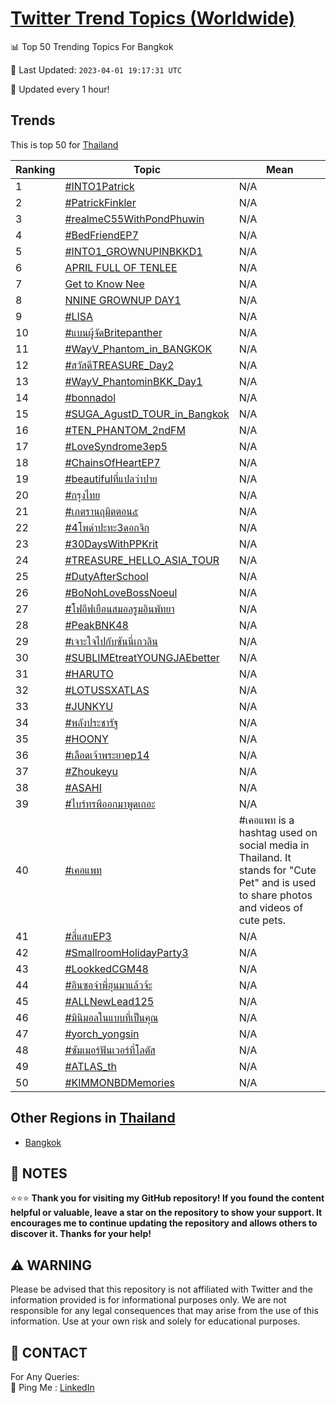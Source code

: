 [Twitter Trend Topics (Worldwide)](https://github.com/ErcinDedeoglu/Twitter-Trend-Topics)
==========


📊 Top 50 Trending Topics For Bangkok

📆 Last Updated: `2023-04-01 19:17:31 UTC`

🔧 Updated every 1 hour!


## Trends

This is top 50 for [Thailand](</Thailand>)

| Ranking | Topic | Mean |
| ------- | ------------ | ------------ |
| 1 | [#INTO1Patrick](http://twitter.com/search?q=%23INTO1Patrick) | N/A |
| 2 | [#PatrickFinkler](http://twitter.com/search?q=%23PatrickFinkler) | N/A |
| 3 | [#realmeC55WithPondPhuwin](http://twitter.com/search?q=%23realmeC55WithPondPhuwin) | N/A |
| 4 | [#BedFriendEP7](http://twitter.com/search?q=%23BedFriendEP7) | N/A |
| 5 | [#INTO1_GROWNUPINBKKD1](http://twitter.com/search?q=%23INTO1_GROWNUPINBKKD1) | N/A |
| 6 | [APRIL FULL OF TENLEE](http://twitter.com/search?q=APRIL+FULL+OF+TENLEE) | N/A |
| 7 | [Get to Know Nee](http://twitter.com/search?q=Get+to+Know+Nee) | N/A |
| 8 | [NNINE GROWNUP DAY1](http://twitter.com/search?q=NNINE+GROWNUP+DAY1) | N/A |
| 9 | [#LISA](http://twitter.com/search?q=%23LISA) | N/A |
| 10 | [#แบนผู้จัดBritepanther](http://twitter.com/search?q=%23%e0%b9%81%e0%b8%9a%e0%b8%99%e0%b8%9c%e0%b8%b9%e0%b9%89%e0%b8%88%e0%b8%b1%e0%b8%94Britepanther) | N/A |
| 11 | [#WayV_Phantom_in_BANGKOK](http://twitter.com/search?q=%23WayV_Phantom_in_BANGKOK) | N/A |
| 12 | [#สวัสดีTREASURE_Day2](http://twitter.com/search?q=%23%e0%b8%aa%e0%b8%a7%e0%b8%b1%e0%b8%aa%e0%b8%94%e0%b8%b5TREASURE_Day2) | N/A |
| 13 | [#WayV_PhantominBKK_Day1](http://twitter.com/search?q=%23WayV_PhantominBKK_Day1) | N/A |
| 14 | [#bonnadol](http://twitter.com/search?q=%23bonnadol) | N/A |
| 15 | [#SUGA_AgustD_TOUR_in_Bangkok](http://twitter.com/search?q=%23SUGA_AgustD_TOUR_in_Bangkok) | N/A |
| 16 | [#TEN_PHANTOM_2ndFM](http://twitter.com/search?q=%23TEN_PHANTOM_2ndFM) | N/A |
| 17 | [#LoveSyndrome3ep5](http://twitter.com/search?q=%23LoveSyndrome3ep5) | N/A |
| 18 | [#ChainsOfHeartEP7](http://twitter.com/search?q=%23ChainsOfHeartEP7) | N/A |
| 19 | [#beautifulที่แปลว่าปาย](http://twitter.com/search?q=%23beautiful%e0%b8%97%e0%b8%b5%e0%b9%88%e0%b9%81%e0%b8%9b%e0%b8%a5%e0%b8%a7%e0%b9%88%e0%b8%b2%e0%b8%9b%e0%b8%b2%e0%b8%a2) | N/A |
| 20 | [#กรุงไทย](http://twitter.com/search?q=%23%e0%b8%81%e0%b8%a3%e0%b8%b8%e0%b8%87%e0%b9%84%e0%b8%97%e0%b8%a2) | N/A |
| 21 | [#เภตรานฤมิตตอน๕](http://twitter.com/search?q=%23%e0%b9%80%e0%b8%a0%e0%b8%95%e0%b8%a3%e0%b8%b2%e0%b8%99%e0%b8%a4%e0%b8%a1%e0%b8%b4%e0%b8%95%e0%b8%95%e0%b8%ad%e0%b8%99%e0%b9%95) | N/A |
| 22 | [#4โพดําปะทะ3ดอกจิก](http://twitter.com/search?q=%234%e0%b9%82%e0%b8%9e%e0%b8%94%e0%b9%8d%e0%b8%b2%e0%b8%9b%e0%b8%b0%e0%b8%97%e0%b8%b03%e0%b8%94%e0%b8%ad%e0%b8%81%e0%b8%88%e0%b8%b4%e0%b8%81) | N/A |
| 23 | [#30DaysWithPPKrit](http://twitter.com/search?q=%2330DaysWithPPKrit) | N/A |
| 24 | [#TREASURE_HELLO_ASIA_TOUR](http://twitter.com/search?q=%23TREASURE_HELLO_ASIA_TOUR) | N/A |
| 25 | [#DutyAfterSchool](http://twitter.com/search?q=%23DutyAfterSchool) | N/A |
| 26 | [#BoNohLoveBossNoeul](http://twitter.com/search?q=%23BoNohLoveBossNoeul) | N/A |
| 27 | [#โฟอีฟเยือนสมอลรูมอินพัทยา](http://twitter.com/search?q=%23%e0%b9%82%e0%b8%9f%e0%b8%ad%e0%b8%b5%e0%b8%9f%e0%b9%80%e0%b8%a2%e0%b8%b7%e0%b8%ad%e0%b8%99%e0%b8%aa%e0%b8%a1%e0%b8%ad%e0%b8%a5%e0%b8%a3%e0%b8%b9%e0%b8%a1%e0%b8%ad%e0%b8%b4%e0%b8%99%e0%b8%9e%e0%b8%b1%e0%b8%97%e0%b8%a2%e0%b8%b2) | N/A |
| 28 | [#PeakBNK48](http://twitter.com/search?q=%23PeakBNK48) | N/A |
| 29 | [#เจาะใจไปกับซันนี่เกวลิน](http://twitter.com/search?q=%23%e0%b9%80%e0%b8%88%e0%b8%b2%e0%b8%b0%e0%b9%83%e0%b8%88%e0%b9%84%e0%b8%9b%e0%b8%81%e0%b8%b1%e0%b8%9a%e0%b8%8b%e0%b8%b1%e0%b8%99%e0%b8%99%e0%b8%b5%e0%b9%88%e0%b9%80%e0%b8%81%e0%b8%a7%e0%b8%a5%e0%b8%b4%e0%b8%99) | N/A |
| 30 | [#SUBLIMEtreatYOUNGJAEbetter](http://twitter.com/search?q=%23SUBLIMEtreatYOUNGJAEbetter) | N/A |
| 31 | [#HARUTO](http://twitter.com/search?q=%23HARUTO) | N/A |
| 32 | [#LOTUSSXATLAS](http://twitter.com/search?q=%23LOTUSSXATLAS) | N/A |
| 33 | [#JUNKYU](http://twitter.com/search?q=%23JUNKYU) | N/A |
| 34 | [#พลังประชารัฐ](http://twitter.com/search?q=%23%e0%b8%9e%e0%b8%a5%e0%b8%b1%e0%b8%87%e0%b8%9b%e0%b8%a3%e0%b8%b0%e0%b8%8a%e0%b8%b2%e0%b8%a3%e0%b8%b1%e0%b8%90) | N/A |
| 35 | [#HOONY](http://twitter.com/search?q=%23HOONY) | N/A |
| 36 | [#เลือดเจ้าพระยาep14](http://twitter.com/search?q=%23%e0%b9%80%e0%b8%a5%e0%b8%b7%e0%b8%ad%e0%b8%94%e0%b9%80%e0%b8%88%e0%b9%89%e0%b8%b2%e0%b8%9e%e0%b8%a3%e0%b8%b0%e0%b8%a2%e0%b8%b2ep14) | N/A |
| 37 | [#Zhoukeyu](http://twitter.com/search?q=%23Zhoukeyu) | N/A |
| 38 | [#ASAHI](http://twitter.com/search?q=%23ASAHI) | N/A |
| 39 | [#ไบร์ทรพีออกมาพูดเถอะ](http://twitter.com/search?q=%23%e0%b9%84%e0%b8%9a%e0%b8%a3%e0%b9%8c%e0%b8%97%e0%b8%a3%e0%b8%9e%e0%b8%b5%e0%b8%ad%e0%b8%ad%e0%b8%81%e0%b8%a1%e0%b8%b2%e0%b8%9e%e0%b8%b9%e0%b8%94%e0%b9%80%e0%b8%96%e0%b8%ad%e0%b8%b0) | N/A |
| 40 | [#เคอแพท](http://twitter.com/search?q=%23%e0%b9%80%e0%b8%84%e0%b8%ad%e0%b9%81%e0%b8%9e%e0%b8%97) | #เคอแพท is a hashtag used on social media in Thailand. It stands for "Cute Pet" and is used to share photos and videos of cute pets. |
| 41 | [#สี่แสบEP3](http://twitter.com/search?q=%23%e0%b8%aa%e0%b8%b5%e0%b9%88%e0%b9%81%e0%b8%aa%e0%b8%9aEP3) | N/A |
| 42 | [#SmallroomHolidayParty3](http://twitter.com/search?q=%23SmallroomHolidayParty3) | N/A |
| 43 | [#LookkedCGM48](http://twitter.com/search?q=%23LookkedCGM48) | N/A |
| 44 | [#อินซอจ๋าพี่ฮุนมาแล้วจ้ะ](http://twitter.com/search?q=%23%e0%b8%ad%e0%b8%b4%e0%b8%99%e0%b8%8b%e0%b8%ad%e0%b8%88%e0%b9%8b%e0%b8%b2%e0%b8%9e%e0%b8%b5%e0%b9%88%e0%b8%ae%e0%b8%b8%e0%b8%99%e0%b8%a1%e0%b8%b2%e0%b9%81%e0%b8%a5%e0%b9%89%e0%b8%a7%e0%b8%88%e0%b9%89%e0%b8%b0) | N/A |
| 45 | [#ALLNewLead125](http://twitter.com/search?q=%23ALLNewLead125) | N/A |
| 46 | [#มินิมอลในแบบที่เป็นคุณ](http://twitter.com/search?q=%23%e0%b8%a1%e0%b8%b4%e0%b8%99%e0%b8%b4%e0%b8%a1%e0%b8%ad%e0%b8%a5%e0%b9%83%e0%b8%99%e0%b9%81%e0%b8%9a%e0%b8%9a%e0%b8%97%e0%b8%b5%e0%b9%88%e0%b9%80%e0%b8%9b%e0%b9%87%e0%b8%99%e0%b8%84%e0%b8%b8%e0%b8%93) | N/A |
| 47 | [#yorch_yongsin](http://twitter.com/search?q=%23yorch_yongsin) | N/A |
| 48 | [#ซัมเมอร์ฟันเวอร์ที่โลตัส](http://twitter.com/search?q=%23%e0%b8%8b%e0%b8%b1%e0%b8%a1%e0%b9%80%e0%b8%a1%e0%b8%ad%e0%b8%a3%e0%b9%8c%e0%b8%9f%e0%b8%b1%e0%b8%99%e0%b9%80%e0%b8%a7%e0%b8%ad%e0%b8%a3%e0%b9%8c%e0%b8%97%e0%b8%b5%e0%b9%88%e0%b9%82%e0%b8%a5%e0%b8%95%e0%b8%b1%e0%b8%aa) | N/A |
| 49 | [#ATLAS_th](http://twitter.com/search?q=%23ATLAS_th) | N/A |
| 50 | [#KIMMONBDMemories](http://twitter.com/search?q=%23KIMMONBDMemories) | N/A |



## Other Regions in [Thailand](</Thailand>)

* [Bangkok](</Thailand/Bangkok.md>)



## 📝 NOTES

⭐⭐⭐ **Thank you for visiting my GitHub repository! If you found the content helpful or valuable, leave a star on the repository to show your support. It encourages me to continue updating the repository and allows others to discover it. Thanks for your help!**


## ⚠️ WARNING

Please be advised that this repository is not affiliated with Twitter and the information provided is for informational purposes only. We are not responsible for any legal consequences that may arise from the use of this information. Use at your own risk and solely for educational purposes.


## 📨 CONTACT

 For Any Queries:  
            🏓 Ping Me : [LinkedIn](https://www.linkedin.com/in/ercindedeoglu/)
